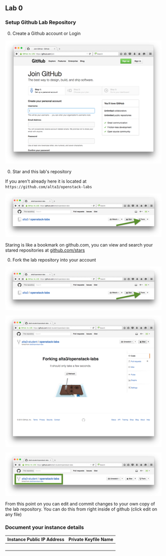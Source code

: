 ## Lab 0

### Setup Github Lab Repository

0. Create a Github account or Login

  ![Create an account](img/github-create.png)
    

0. Star and this lab's repository

  If you aren't already here it is located at `https://github.com/alta3/openstack-labs`
  
  ![Star this repository](img/github-star.png)
  
  Staring is like a bookmark on github.com,  you can view and search your stared repositories at [github.com/stars](github.com/stars)

0. Fork the lab repository into your account

  ![Fork this repository](img/github-fork1.png)

  ![Fork this repository](img/github-fork2.png)

  ![Fork this repository](img/github-fork3.png)

  From this point on you can edit and commit changes to your own copy of the lab repository.  You can do this from right inside of github (click edit on any file)

### Document your instance details

| Instance Public IP Address | Private Keyfile Name | 
|----------------------------|----------------------|
|            &nbsp;          |         &nbsp;       |
